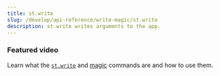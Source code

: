 ```yaml
---
title: st.write
slug: /develop/api-reference/write-magic/st.write
description: st.write writes arguments to the app.
---
```


<Autofunction function="streamlit.write" />

### Featured video

Learn what the [`st.write`](/develop/api-reference/write-magic/st.write) and [magic](/develop/api-reference/write-magic/magic) commands are and how to use them.

<YouTube videoId="wpDuY9I2fDg" />
